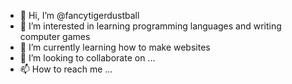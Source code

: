 - 👋 Hi, I’m @fancytigerdustball
- 👀 I’m interested in learning programming languages and writing computer games
- 🌱 I’m currently learning how to make websites
- 💞️ I’m looking to collaborate on ...
- 📫 How to reach me ...

<!---
fancytigerdustball/fancytigerdustball is a ✨ special ✨ repository because its `README.md` (this file) appears on your GitHub profile.
You can click the Preview link to take a look at your changes.
--->
